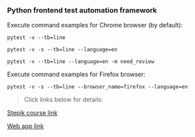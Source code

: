 ### Python frontend test automation framework

Execute command examples for Chrome browser (by default):

`pytest -v --tb=line`

`pytest -v -s --tb=line --language=en`

`pytest -v --tb=line --language=en -m need_review`

Execute command examples for Firefox browser:

`pytest -v -s --tb=line --browser_name=firefox --language=en`

> Click links below for details:

[Stepik course link](https://stepik.org/course/575/)

[Web app link](http://selenium1py.pythonanywhere.com/)
